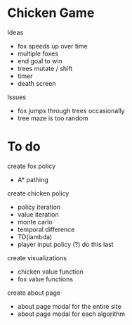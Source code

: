 # Chicken Game

Ideas

* fox speeds up over time
* multiple foxes
* end goal to win
* trees mutate / shift
* timer
* death screen

Issues

* fox jumps through trees occasionally
* tree maze is too random

# To do

create fox policy

- A* pathing

create chicken policy

- policy iteration
- value iteration
- monte carlo
- temporal difference
- TD(lambda)
- player input policy (?) do this last

create visualizations

- chicken value function
- fox value functions

create about page

- about page modal for the entire site
- about page modal for each algorithm
